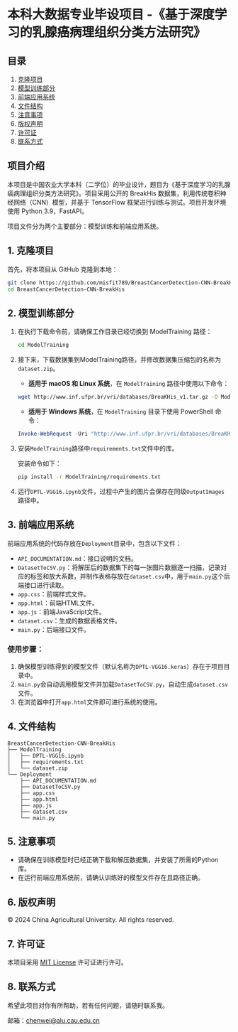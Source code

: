 # 本科大数据专业毕设项目 -《基于深度学习的乳腺癌病理组织分类方法研究》

## 目录

1. [克隆项目](#克隆项目)
2. [模型训练部分](#模型训练部分)
3. [前端应用系统](#前端应用系统)
4. [文件结构](#文件结构)
5. [注意事项](#注意事项)
6. [版权声明](#版权声明)
7. [许可证](#许可证)
8. [联系方式](#联系方式)

## 项目介绍

本项目是中国农业大学本科（二学位）的毕业设计，题目为《基于深度学习的乳腺癌病理组织分类方法研究》。项目采用公开的 BreakHis 数据集，利用传统卷积神经网络（CNN）模型，并基于 TensorFlow 框架进行训练与测试。项目开发环境使用 Python 3.9，FastAPI。

项目文件分为两个主要部分：模型训练和前端应用系统。

<a name="克隆项目"></a>
## 1. 克隆项目

首先，将本项目从 GitHub 克隆到本地：

```bash
git clone https://github.com/misfit789/BreastCancerDetection-CNN-BreakHis.git
cd BreastCancerDetection-CNN-BreakHis
```

<a name="模型训练部分"></a>
## 2. 模型训练部分

1. 在执行下载命令前，请确保工作目录已经切换到 ModelTraining 路径：
   ```bash
   cd ModelTraining
   ```
  
2. 接下来，下载数据集到ModelTraining路径，并修改数据集压缩包的名称为`dataset.zip`。

   -  **适用于 macOS 和 Linux 系统**，在 `ModelTraining` 路径中使用以下命令：
   
   ```bash
   wget http://www.inf.ufpr.br/vri/databases/BreaKHis_v1.tar.gz -O ModelTraining/dataset.zip
   ```
   
   -  **适用于 Windows 系统**，在 `ModelTraining` 目录下使用 PowerShell 命令：
   
   ```powershell
   Invoke-WebRequest -Uri "http://www.inf.ufpr.br/vri/databases/BreaKHis_v1.tar.gz" -OutFile "ModelTraining\dataset.zip"
   ```

3. 安装`ModelTraining`路径中`requirements.txt`文件中的库。

   安装命令如下：
   ```bash
   pip install -r ModelTraining/requirements.txt
   ```

4. 运行`DPTL-VGG16.ipynb`文件，过程中产生的图片会保存在同级`OutputImages`路径中。

<a name="前端应用系统"></a>
## 3. 前端应用系统

前端应用系统的代码存放在`Deployment`目录中，包含以下文件：
- `API_DOCUMENTATION.md`：接口说明的文档。
- `DatasetToCSV.py`：将解压后的数据集下的每一张图片数据逐一扫描，记录对应的标签和放大系数，并制作表格存放在`dataset.csv`中，用于`main.py`这个后端接口进行读取。
- `app.css`：前端样式文件。
- `app.html`：前端HTML文件。
- `app.js`：前端JavaScript文件。
- `dataset.csv`：生成的数据表格文件。
- `main.py`：后端接口文件。

### 使用步骤：

1. 确保模型训练得到的模型文件（默认名称为`DPTL-VGG16.keras`）存在于项目目录中。
2. `main.py`会自动调用模型文件并加载`DatasetToCSV.py`，自动生成`dataset.csv`文件。
3. 在浏览器中打开`app.html`文件即可进行系统的使用。

<a name="文件结构"></a>
## 4. 文件结构

```
BreastCancerDetection-CNN-BreakHis
├── ModelTraining
│   ├── DPTL-VGG16.ipynb
│   ├── requirements.txt
│   └── dataset.zip
└── Deployment
    ├── API_DOCUMENTATION.md
    ├── DatasetToCSV.py
    ├── app.css
    ├── app.html
    ├── app.js
    ├── dataset.csv
    └── main.py
```

<a name="注意事项"></a>
## 5. 注意事项

- 请确保在训练模型时已经正确下载和解压数据集，并安装了所需的Python库。
- 在运行前端应用系统前，请确认训练好的模型文件存在且路径正确。

<a name="版权声明"></a>
## 6. 版权声明

© 2024 China Agricultural University. All rights reserved.

<a name="许可证"></a>
## 7. 许可证

本项目采用 [MIT License](LICENSE) 许可证进行许可。

<a name="联系方式"></a>
## 8. 联系方式

希望此项目对你有所帮助，若有任何问题，请随时联系我。

邮箱：chenwei@alu.cau.edu.cn
```
